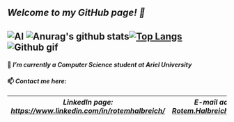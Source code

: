 ## *Welcome to my GitHub page! 👋*
![AI](https://media-exp1.licdn.com/dms/image/C4D16AQFHGs29846Jsg/profile-displaybackgroundimage-shrink_350_1400/0/1602204016314?e=1615420800&v=beta&t=X_vnwpwhvNOBeS21aJy4QR6CIRUGPdBfjWqGy1r8qnk)
![Anurag's github stats](https://github-readme-stats.vercel.app/api?username=RotemHalbreich&show_icons=true&theme=radical)[![Top Langs](https://github-readme-stats.vercel.app/api/top-langs/?username=RotemHalbreich&layout=compact&theme=radical)](https://github.com/anuraghazra/github-readme-stats)
![Github gif](https://avatars0.githubusercontent.com/u/6667880?s=400&v=4)
----------------------------------------------------------------------------------------------------------
#### 🌱 *I’m currently a Computer Science student at Ariel University*
#### 📫 *Contact me here:*
| *LinkedIn page: https://www.linkedin.com/in/rotemhalbreich/* | *E-mail address: Rotem.Halbreich@gmail.com* |
------------------------------------------------------|----------------------------------------------------
<!--
**RotemHalbreich/RotemHalbreich** is a ✨ _special_ ✨ repository because its `README.md` (this file) appears on your GitHub profile.

Here are some ideas to get you started:

- 🔭 I’m currently working on ...
- 🌱 I’m currently learning ...
- 👯 I’m looking to collaborate on ...
- 🤔 I’m looking for help with ...
- 💬 Ask me about ...
- 📫 How to reach me: ...
- 😄 Pronouns: ...
- ⚡ Fun fact: ...
-->
